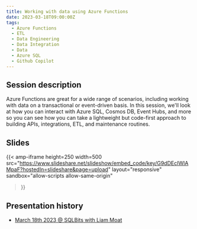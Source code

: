 ```yaml
---
title: Working with data using Azure Functions
date: 2023-03-18T09:00:00Z
tags:
  - Azure Functions
  - ETL
  - Data Engineering
  - Data Integration
  - Data
  - Azure SQL
  - Github Copilot
---
```


## Session description
Azure Functions are great for a wide range of scenarios, including working with data on a transactional or event-driven basis. In this session, we'll look at how you can interact with Azure SQL, Cosmos DB, Event Hubs, and more so you can see how you can take a lightweight but code-first approach to building APIs, integrations, ETL, and maintenance routines.

## Slides
{{< amp-iframe 
    height=250
    width=500
    src="https://www.slideshare.net/slideshow/embed_code/key/G9dDEcIWlAMpaF?hostedIn=slideshare&page=upload" 
    layout="responsive" 
    sandbox="allow-scripts allow-same-origin" 
>}}

## Presentation history
- [March 18th 2023 @ SQLBits with Liam Moat](https://events.sqlbits.com/2023/agenda)